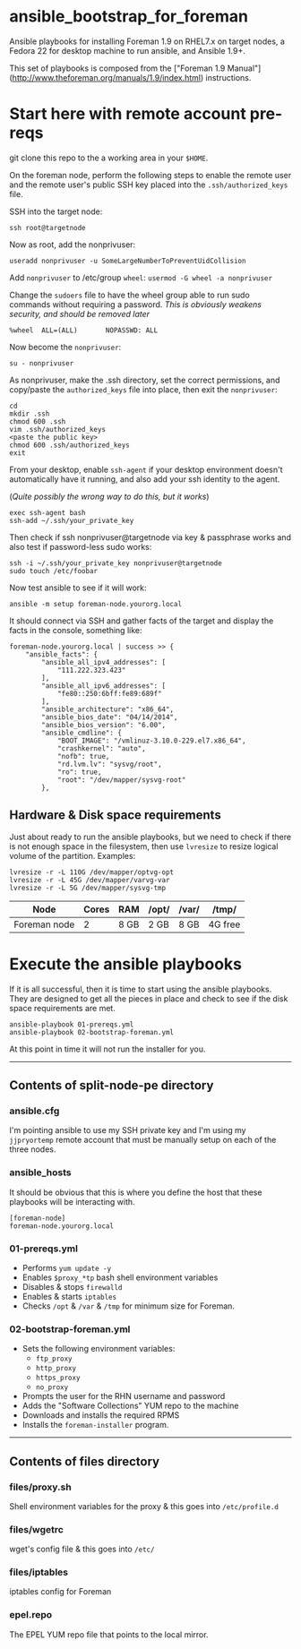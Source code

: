 # ansible_bootstrap_for_foreman
Ansible playbooks for installing Foreman 1.9 on RHEL7.x on target nodes,
a Fedora 22 for desktop machine to run ansible, and Ansible 1.9+.

This set of playbooks is composed from the ["Foreman 1.9 Manual"]
(http://www.theforeman.org/manuals/1.9/index.html) instructions.

# Start here with remote account pre-reqs
git clone this repo to the a working area in your `$HOME`.

On the foreman node, perform the following steps to enable the remote user and
the remote user's public SSH key placed into the `.ssh/authorized_keys` file.

SSH into the target node:
 ```shell
 ssh root@targetnode
 ```

Now as root, add the nonprivuser:
```shell
useradd nonprivuser -u SomeLargeNumberToPreventUidCollision
```

Add `nonprivuser` to /etc/group `wheel`: `usermod -G wheel -a nonprivuser`

Change the `sudoers` file to have the wheel group able to run sudo commands
without requiring a password. *This is obviously weakens security, and should
be removed later*
```
%wheel  ALL=(ALL)       NOPASSWD: ALL
```

Now become the `nonprivuser`:
```shell
su - nonprivuser
```

As nonprivuser, make the .ssh directory, set the correct permissions, and
copy/paste the `authorized_keys` file into place, then exit the `nonprivuser`:
```shell
cd
mkdir .ssh
chmod 600 .ssh
vim .ssh/authorized_keys
<paste the public key>
chmod 600 .ssh/authorized_keys
exit
```

From your desktop, enable `ssh-agent` if your desktop environment doesn't
automatically have it running, and also add your ssh identity to the agent.

(*Quite possibly the wrong way to do this, but it works*)
```shell
exec ssh-agent bash
ssh-add ~/.ssh/your_private_key
```
Then check if ssh nonprivuser@targetnode via key & passphrase works and also
test if password-less sudo works:
```shell
ssh -i ~/.ssh/your_private_key nonprivuser@targetnode
sudo touch /etc/foobar
```

Now test ansible to see if it will work:
```
ansible -m setup foreman-node.yourorg.local
```
It should connect via SSH and gather facts of the target
and display the facts in the console, something like:
```
foreman-node.yourorg.local | success >> {
    "ansible_facts": {
        "ansible_all_ipv4_addresses": [
            "111.222.323.423"
        ],
        "ansible_all_ipv6_addresses": [
            "fe80::250:6bff:fe89:689f"
        ],
        "ansible_architecture": "x86_64",
        "ansible_bios_date": "04/14/2014",
        "ansible_bios_version": "6.00",
        "ansible_cmdline": {
            "BOOT_IMAGE": "/vmlinuz-3.10.0-229.el7.x86_64",
            "crashkernel": "auto",
            "nofb": true,
            "rd.lvm.lv": "sysvg/root",
            "ro": true,
            "root": "/dev/mapper/sysvg-root"
        },
```
## Hardware & Disk space requirements
Just about ready to run the ansible playbooks, but we need to check
if there is not enough space in the filesystem, then use `lvresize` to resize
logical volume of the partition.
Examples:
```shell
lvresize -r -L 110G /dev/mapper/optvg-opt
lvresize -r -L 45G /dev/mapper/varvg-var
lvresize -r -L 5G /dev/mapper/sysvg-tmp
```

| Node | Cores | RAM | /opt/ | /var/ | /tmp/ |
| --- | --- |  --- |  --- |  --- |  --- |
|Foreman node|2|8 GB|2 GB|8 GB| 4G free|

# Execute the ansible playbooks
If it is all successful, then it is time to start using the ansible playbooks.
They are designed to get all the pieces in place and check to see if the disk
space requirements are met.

```Shell
ansible-playbook 01-prereqs.yml
ansible-playbook 02-bootstrap-foreman.yml
```
At this point in time it will not run the installer for you.

---

## Contents of split-node-pe directory
### ansible.cfg
I'm pointing ansible to use my SSH private key and I'm using my `jjpryortemp` remote account that must be manually setup on each of the three nodes.

### ansible_hosts
It should be obvious that this is where you define the host that these playbooks
will be interacting with.
```
[foreman-node]
foreman-node.yourorg.local
```

### 01-prereqs.yml
+ Performs `yum update -y`
+ Enables `$proxy_*tp` bash shell environment variables
+ Disables & stops `firewalld`
+ Enables & starts `iptables`
+ Checks `/opt` & `/var` & `/tmp` for minimum size for Foreman.

### 02-bootstrap-foreman.yml
+ Sets the following environment variables:
  + `ftp_proxy`
  + `http_proxy`
  + `https_proxy`
  + `no_proxy`
+ Prompts the user for the RHN username and password
+ Adds the "Software Collections" YUM repo to the machine
+ Downloads and installs the required RPMS
+ Installs the `foreman-installer` program.

-----
## Contents of files directory

### files/proxy.sh
Shell environment variables for the proxy & this goes into `/etc/profile.d`

### files/wgetrc
wget's config file & this goes into `/etc/`

### files/iptables
iptables config for Foreman

### epel.repo
The EPEL YUM repo file that points to the local mirror.
